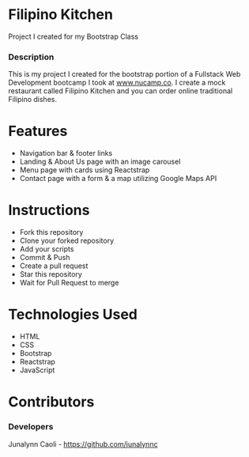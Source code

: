 # Filipino Kitchen
Project I created for my Bootstrap Class

### Description

This is my project I created for the bootstrap portion of a Fullstack Web Development bootcamp I took at www.nucamp.co. I create a mock restaurant called Filipino Kitchen and you can order online traditional Filipino dishes.

# Features
- Navigation bar & footer links
- Landing & About Us page with an image carousel
- Menu page with cards using Reactstrap
- Contact page with a form & a map utilizing Google Maps API

# Instructions
- Fork this repository
- Clone your forked repository
- Add your scripts
- Commit & Push
- Create a pull request
- Star this repository
- Wait for Pull Request to merge

# Technologies Used
- HTML
- CSS
- Bootstrap
- Reactstrap
- JavaScript

# Contributors 

### Developers
Junalynn Caoli - https://github.com/junalynnc
